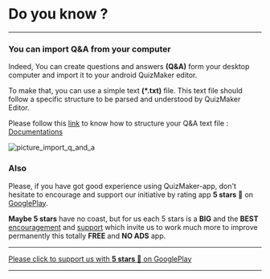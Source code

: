 # Do you know ?

---

### You can import Q&A from your computer
Indeed, You can create questions and answers **(Q&A)** form your desktop computer and import it to your android QuizMaker editor.

To make that, you can use a simple text **(*.txt)** file.
This text file should follow a specific structure to be parsed and understood by QuizMaker Editor.

Please follow this [link][Documentations] to know how to structure your Q&A text file :
[Documentations]


![picture_import_q_and_a]

### Also
Please, if you have got good experience using QuizMaker-app, don't hesitate to encourage and support our initiative by rating app **5 stars 🌟** on [GooglePlay].

**Maybe 5 stars** have no coast,  but for us each 5 stars is a **BIG** and the **BEST** [encouragement][GooglePlay] and [support][GooglePlay] which invite us to work much more to improve permanently this totally **FREE** and **NO ADS** app.

---
[Please click to support us with **5 stars 🌟** on GooglePlay ][GooglePlay]

---

[GooglePlay]: https://play.google.com/store/apps/details?id=com.devup.qcm.maker
[picture_import_q_and_a]: https://firebasestorage.googleapis.com/v0/b/qcm-maker-dd221.appspot.com/o/documents%2Fnotifications%2Fimages%2Fimport_q_and_a.png?alt=media&token=7f3d7856-e287-468d-a5c5-b67410dbbcf4
[Documentations]: https://github.com/Q-maker/document-qmaker-specifications/blob/master/file_structure/en/txt_question_answers_structuration.md
